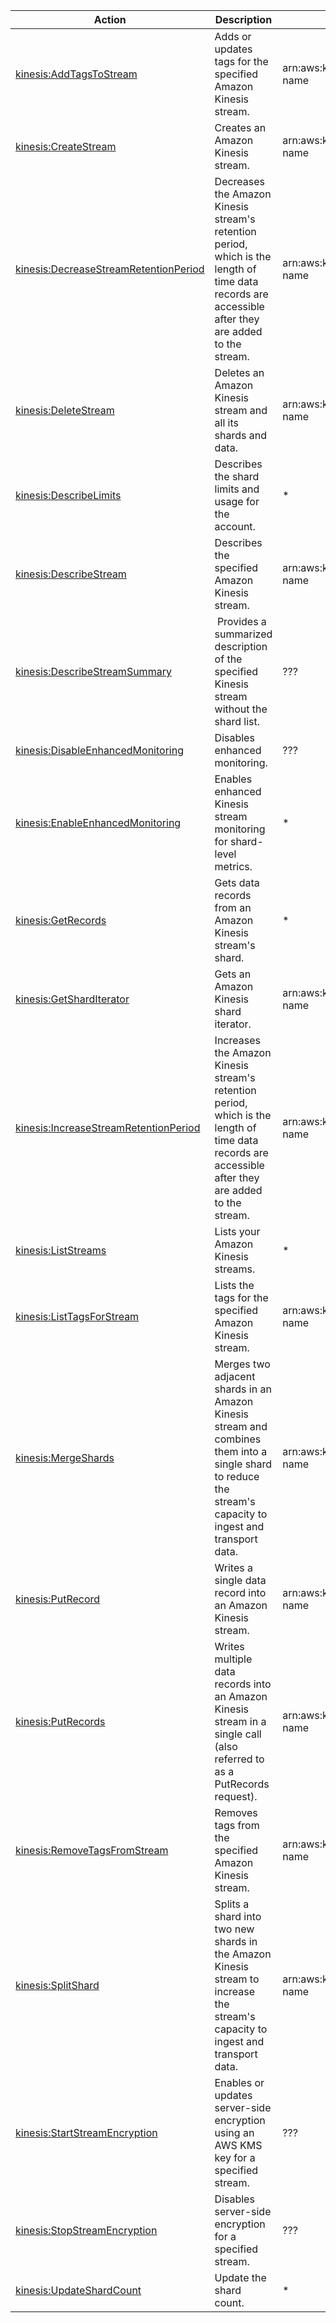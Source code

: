 | Action | Description | Resource | Condition |
| --- | --- | --- | --- |
| [kinesis:AddTagsToStream](http://docs.aws.amazon.com/kinesis/latest/APIReference/API_AddTagsToStream.html) | Adds or updates tags for the specified Amazon Kinesis stream. | arn:aws:kinesis:$region:$account:stream/$stream-name | - |
| [kinesis:CreateStream](http://docs.aws.amazon.com/kinesis/latest/APIReference/API_CreateStream.html) | Creates an Amazon Kinesis stream. | arn:aws:kinesis:$region:$account:stream/$stream-name | - |
| [kinesis:DecreaseStreamRetentionPeriod](http://docs.aws.amazon.com/kinesis/latest/APIReference/API_DecreaseStreamRetentionPeriod.html) | Decreases the Amazon Kinesis stream's retention period, which is the length of time data records are accessible after they are added to the stream. | arn:aws:kinesis:$region:$account:stream/$stream-name | - |
| [kinesis:DeleteStream](http://docs.aws.amazon.com/kinesis/latest/APIReference/API_DeleteStream.html) | Deletes an Amazon Kinesis stream and all its shards and data. | arn:aws:kinesis:$region:$account:stream/$stream-name | - |
| [kinesis:DescribeLimits](http://docs.aws.amazon.com/kinesis/latest/APIReference/API_DescribeLimits.html) | Describes the shard limits and usage for the account. | * | - |
| [kinesis:DescribeStream](http://docs.aws.amazon.com/kinesis/latest/APIReference/API_DescribeStream.html) | Describes the specified Amazon Kinesis stream. | arn:aws:kinesis:$region:$account:stream/$stream-name | - |
| [kinesis:DescribeStreamSummary](http://docs.aws.amazon.com/kinesis/latest/APIReference/API_DescribeStreamSummary.html) | Provides a summarized description of the specified Kinesis stream without the shard list. | ??? | - |
| [kinesis:DisableEnhancedMonitoring](http://docs.aws.amazon.com/kinesis/latest/APIReference/API_DisableEnhancedMonitoring.html) | Disables enhanced monitoring. | ??? | - |
| [kinesis:EnableEnhancedMonitoring](http://docs.aws.amazon.com/kinesis/latest/APIReference/API_EnableEnhancedMonitoring.html) | Enables enhanced Kinesis stream monitoring for shard-level metrics. | * | - |
| [kinesis:GetRecords](http://docs.aws.amazon.com/kinesis/latest/APIReference/API_GetRecords.html) | Gets data records from an Amazon Kinesis stream's shard. | * | - |
| [kinesis:GetShardIterator](http://docs.aws.amazon.com/kinesis/latest/APIReference/API_GetShardIterator.html) | Gets an Amazon Kinesis shard iterator. | arn:aws:kinesis:$region:$account:stream/$stream-name | - |
| [kinesis:IncreaseStreamRetentionPeriod](http://docs.aws.amazon.com/kinesis/latest/APIReference/API_IncreaseStreamRetentionPeriod.html) | Increases the Amazon Kinesis stream's retention period, which is the length of time data records are accessible after they are added to the stream. | arn:aws:kinesis:$region:$account:stream/$stream-name | - |
| [kinesis:ListStreams](http://docs.aws.amazon.com/kinesis/latest/APIReference/API_ListStreams.html) | Lists your Amazon Kinesis streams. | * | - |
| [kinesis:ListTagsForStream](http://docs.aws.amazon.com/kinesis/latest/APIReference/API_ListTagsForStream.html) | Lists the tags for the specified Amazon Kinesis stream. | arn:aws:kinesis:$region:$account:stream/$stream-name | - |
| [kinesis:MergeShards](http://docs.aws.amazon.com/kinesis/latest/APIReference/API_MergeShards.html) | Merges two adjacent shards in an Amazon Kinesis stream and combines them into a single shard to reduce the stream's capacity to ingest and transport data. | arn:aws:kinesis:$region:$account:stream/$stream-name | - |
| [kinesis:PutRecord](http://docs.aws.amazon.com/kinesis/latest/APIReference/API_PutRecord.html) | Writes a single data record into an Amazon Kinesis stream. | arn:aws:kinesis:$region:$account:stream/$stream-name | - |
| [kinesis:PutRecords](http://docs.aws.amazon.com/kinesis/latest/APIReference/API_PutRecords.html) | Writes multiple data records into an Amazon Kinesis stream in a single call (also referred to as a PutRecords request). | arn:aws:kinesis:$region:$account:stream/$stream-name | - |
| [kinesis:RemoveTagsFromStream](http://docs.aws.amazon.com/kinesis/latest/APIReference/API_RemoveTagsFromStream.html) | Removes tags from the specified Amazon Kinesis stream. | arn:aws:kinesis:$region:$account:stream/$stream-name | - |
| [kinesis:SplitShard](http://docs.aws.amazon.com/kinesis/latest/APIReference/API_SplitShard.html) | Splits a shard into two new shards in the Amazon Kinesis stream to increase the stream's capacity to ingest and transport data. | arn:aws:kinesis:$region:$account:stream/$stream-name | - |
| [kinesis:StartStreamEncryption](http://docs.aws.amazon.com/kinesis/latest/APIReference/API_StartStreamEncryption.html) | Enables or updates server-side encryption using an AWS KMS key for a specified stream. | ??? | - |
| [kinesis:StopStreamEncryption](http://docs.aws.amazon.com/kinesis/latest/APIReference/API_StopStreamEncryption.html) | Disables server-side encryption for a specified stream. | ??? | - |
| [kinesis:UpdateShardCount](http://docs.aws.amazon.com/kinesis/latest/APIReference/API_UpdateShardCount.html) | Update the shard count. | * | - |
